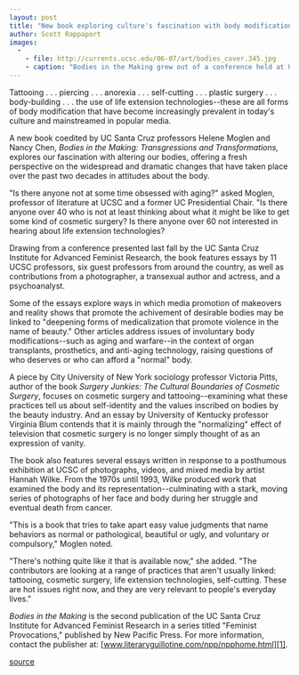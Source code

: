 ```yaml
---
layout: post
title: "New book exploring culture's fascination with body modifications features essays by 11 UCSC professors"
author: Scott Rappaport
images:
  -
    - file: http://currents.ucsc.edu/06-07/art/bodies_cover.345.jpg
    - caption: "Bodies in the Making grew out of a conference held at UCSC last fall."
---
```


Tattooing . . . piercing . . . anorexia . . . self-cutting . . . plastic surgery . . . body-building . . . the use of life extension technologies--these are all forms of body modification that have become increasingly prevalent in today's culture and mainstreamed in popular media.

A new book coedited by UC Santa Cruz professors Helene Moglen and Nancy Chen, _Bodies in the Making: Transgressions and Transformations,_ explores our fascination with altering our bodies, offering a fresh perspective on the widespread and dramatic changes that have taken place over the past two decades in attitudes about the body.

"Is there anyone not at some time obsessed with aging?" asked Moglen, professor of literature at UCSC and a former UC Presidential Chair. "Is there anyone over 40 who is not at least thinking about what it might be like to get some kind of cosmetic surgery? Is there anyone over 60 not interested in hearing about life extension technologies?

Drawing from a conference presented last fall by the UC Santa Cruz Institute for Advanced Feminist Research, the book features essays by 11 UCSC professors, six guest professors from around the country, as well as contributions from a photographer, a transexual author and actress, and a psychoanalyst.

Some of the essays explore ways in which media promotion of makeovers and reality shows that promote the achivement of desirable bodies may be linked to "deepening forms of medicalization that promote violence in the name of beauty." Other articles address issues of involuntary body modifications--such as aging and warfare--in the context of organ transplants, prosthetics, and anti-aging technology, raising questions of who deserves or who can afford a "normal" body.

A piece by City University of New York sociology professor Victoria Pitts, author of the book _Surgery Junkies: The Cultural Boundaries of Cosmetic Surgery_, focuses on cosmetic surgery and tattooing--examining what these practices tell us about self-identity and the values inscribed on bodies by the beauty industry. And an essay by University of Kentucky professor Virginia Blum contends that it is mainly through the "normalizing" effect of television that cosmetic surgery is no longer simply thought of as an expression of vanity.

The book also features several essays written in response to a posthumous exhibition at UCSC of photographs, videos, and mixed media by artist Hannah Wilke. From the 1970s until 1993, Wilke produced work that examined the body and its representation--culminating with a stark, moving series of photographs of her face and body during her struggle and eventual death from cancer.

"This is a book that tries to take apart easy value judgments that name behaviors as normal or pathological, beautiful or ugly, and voluntary or compulsory," Moglen noted.

"There's nothing quite like it that is available now," she added. "The contributors are looking at a range of practices that aren't usually linked: tattooing, cosmetic surgery, life extension technologies, self-cutting. These are hot issues right now, and they are very relevant to people's everyday lives."

_Bodies in the Making_ is the second publication of the UC Santa Cruz Institute for Advanced Feminist Research in a series titled "Feminist Provocations," published by New Pacific Press. For more information, contact the publisher at: [www.literaryguillotine.com/npp/npphome.html][1].

[1]: http://www.literaryguillotine.com/npp/npphome.html

[source](http://www1.ucsc.edu/currents/06-07/10-09/bodies.asp "Permalink to bodies")
